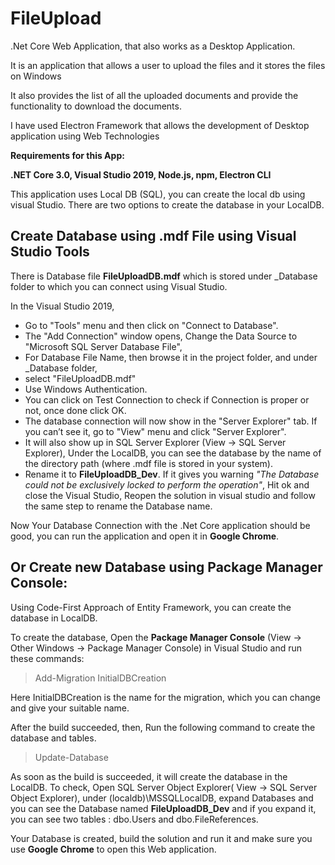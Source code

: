 # FileUpload

.Net Core Web Application, that also works as a Desktop Application.

It is an application that allows a user to upload the files and it stores the files on Windows

It also provides the list of all the uploaded documents and provide the functionality to download the documents.

I have used Electron Framework that allows the development of Desktop application using Web Technologies


**Requirements for this App:**

**.NET Core 3.0, 
Visual Studio 2019, 
Node.js,
npm,
Electron CLI**



This application uses Local DB (SQL), you can create the local db using visual Studio. There are two options to create the database in your LocalDB.

## Create Database using .mdf File using Visual Studio Tools

There is Database file **FileUploadDB.mdf** which is stored under \_Database folder to which you can connect using Visual Studio.

In the Visual Studio 2019, 
- Go to "Tools" menu and then click on "Connect to Database". 
- The "Add Connection" window opens, Change the Data Source to "Microsoft SQL Server Database File", 
- For Database File Name, then browse it in the project folder, and under \_Database folder, 
- select "FileUploadDB.mdf"
- Use Windows Authentication.
- You can click on Test Connection to check if Connection is proper or not, once done click OK.
- The database connection will now show in the "Server Explorer" tab. If you can’t see it, go to "View" menu and click "Server Explorer".
- It will also show up in SQL Server Explorer (View -> SQL Server Explorer), Under the LocalDB, you can see the database by the name of  the directory path (where .mdf file is stored in your system). 
- Rename it to **FileUploadDB_Dev**. If it gives you warning *"The Database could not be exclusively locked to perform the operation"*, Hit ok and close the Visual Studio, Reopen the solution in visual studio and follow the same step to rename the Database name.

Now Your Database Connection with the .Net Core application should be good, you can run the application and open it in **Google Chrome**.

## Or Create new Database using Package Manager Console:

Using Code-First Approach of Entity Framework, you can create the database in LocalDB.

To create the database, Open the **Package Manager Console** (View -> Other Windows -> Package Manager Console) in Visual Studio and run these commands:

> Add-Migration InitialDBCreation 

Here InitialDBCreation is the name for the migration, which you can change and give your suitable name.

After the build succeeded, then, Run the following command to create the database and tables.

> Update-Database

As soon as the build is succeeded, it will create the database in the LocalDB. To check, Open SQL Server Object Explorer( View -> SQL Server Object Explorer), under (localdb)\MSSQLLocalDB, expand Databases and you can see the Database named **FileUploadDB_Dev** and if you expand it, you can see two tables : dbo.Users and dbo.FileReferences.

Your Database is created, build the solution and run it and make sure you use **Google Chrome** to open this Web application.



